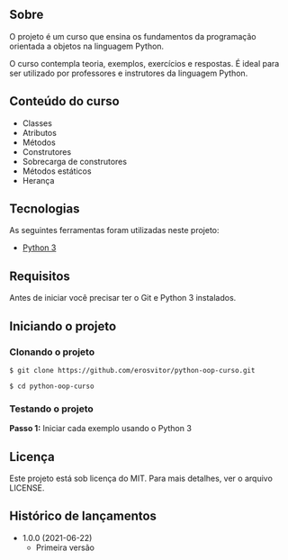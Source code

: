 ## Sobre
O projeto é um curso que ensina os fundamentos da programação orientada a objetos na linguagem Python.

O curso contempla teoria, exemplos, exercícios e respostas. É ideal para ser utilizado por professores e instrutores da linguagem Python.

## Conteúdo do curso
* Classes
* Atributos
* Métodos
* Construtores
* Sobrecarga de construtores
* Métodos estáticos
* Herança

## Tecnologias
As seguintes ferramentas foram utilizadas neste projeto:

* [Python 3](https://www.python.org/)

## Requisitos
Antes de iniciar você precisar ter o Git e Python 3 instalados.

## Iniciando o projeto

### Clonando o projeto
```
$ git clone https://github.com/erosvitor/python-oop-curso.git

$ cd python-oop-curso
```

### Testando o projeto
**Passo 1:** Iniciar cada exemplo usando o Python 3

## Licença
Este projeto está sob licença do MIT. Para mais detalhes, ver o arquivo LICENSE.

## Histórico de lançamentos

* 1.0.0 (2021-06-22)
    * Primeira versão


